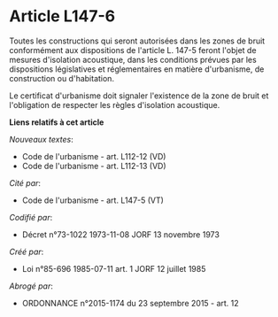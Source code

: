 # Article L147-6

Toutes les constructions qui seront autorisées dans les zones de bruit conformément aux dispositions de l'article L. 147-5
feront l'objet de mesures d'isolation acoustique, dans les conditions prévues par les dispositions législatives et
réglementaires en matière d'urbanisme, de construction ou d'habitation. 

Le certificat d'urbanisme doit signaler l'existence de la zone de bruit et l'obligation de respecter les règles d'isolation
acoustique.

**Liens relatifs à cet article**

_Nouveaux textes_:

  - Code de l'urbanisme - art. L112-12 (VD)
  - Code de l'urbanisme - art. L112-13 (VD)

_Cité par_:

  - Code de l'urbanisme - art. L147-5 (VT)

_Codifié par_:

  - Décret n°73-1022 1973-11-08 JORF 13 novembre 1973

_Créé par_:

  - Loi n°85-696 1985-07-11 art. 1 JORF 12 juillet 1985

_Abrogé par_:

  - ORDONNANCE n°2015-1174 du 23 septembre 2015 - art. 12
